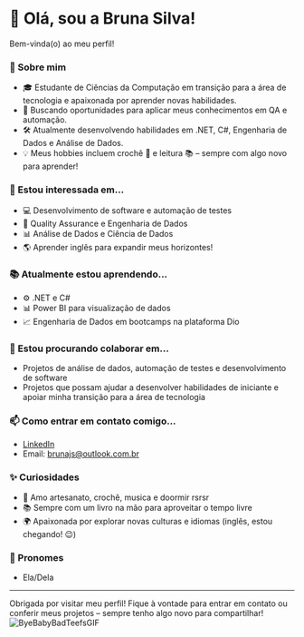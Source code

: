 # 👋 Olá, sou a Bruna Silva! 
Bem-vinda(o) ao meu perfil!

### 🌱 Sobre mim
- 🎓 Estudante de Ciências da Computação em transição para a área de tecnologia e apaixonada por aprender novas habilidades.
- 💼 Buscando oportunidades para aplicar meus conhecimentos em QA e automação.
- 🛠️ Atualmente desenvolvendo habilidades em .NET, C#, Engenharia de Dados e Análise de Dados.
- 💡 Meus hobbies incluem crochê 🧶 e leitura 📚 – sempre com algo novo para aprender!

### 🚀 Estou interessada em...
- 💻 Desenvolvimento de software e automação de testes
- 🧪 Quality Assurance e Engenharia de Dados
- 📊 Análise de Dados e Ciência de Dados
- 🌎 Aprender inglês para expandir meus horizontes!

### 📚 Atualmente estou aprendendo...
- ⚙️ .NET e C#
- 📊 Power BI para visualização de dados
- 📈 Engenharia de Dados em bootcamps na plataforma Dio

### 👥 Estou procurando colaborar em...
- Projetos de análise de dados, automação de testes e desenvolvimento de software
- Projetos que possam ajudar a desenvolver habilidades de iniciante e apoiar minha transição para a área de tecnologia

### 📫 Como entrar em contato comigo...
- [LinkedIn](https://www.linkedin.com/in/brunajsilv)
- Email: brunajs@outlook.com.br

### ✨ Curiosidades
- 🎨 Amo artesanato, crochê, musica e doormir rsrsr 
- 📚 Sempre com um livro na mão para aproveitar o tempo livre
- 🌍 Apaixonada por explorar novas culturas e idiomas (inglês, estou chegando! 😉)

### 🌈 Pronomes
- Ela/Dela

---

Obrigada por visitar meu perfil! Fique à vontade para entrar em contato ou conferir meus projetos – sempre tenho algo novo para compartilhar!
![ByeBabyBadTeefsGIF](https://github.com/user-attachments/assets/d88dbaa8-a9f1-4176-8748-d1497297ecb4)

